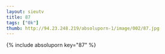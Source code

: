 ```yaml
--- 
layout: sieutv
title: 87
tags: ["0k"]
thumb: http://94.23.248.219/absoluporn-1/image/002/87.jpg
---
```

{% include absoluporn key="87" %} 
